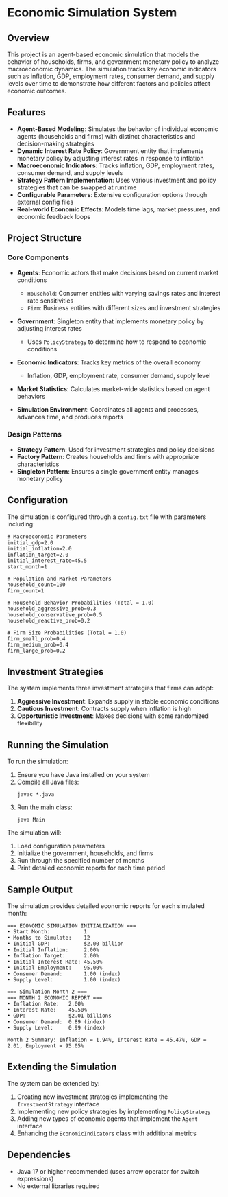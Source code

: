 # Economic Simulation System

## Overview

This project is an agent-based economic simulation that models the behavior of households, firms, and government monetary policy to analyze macroeconomic dynamics. The simulation tracks key economic indicators such as inflation, GDP, employment rates, consumer demand, and supply levels over time to demonstrate how different factors and policies affect economic outcomes.

## Features

- **Agent-Based Modeling**: Simulates the behavior of individual economic agents (households and firms) with distinct characteristics and decision-making strategies
- **Dynamic Interest Rate Policy**: Government entity that implements monetary policy by adjusting interest rates in response to inflation
- **Macroeconomic Indicators**: Tracks inflation, GDP, employment rates, consumer demand, and supply levels
- **Strategy Pattern Implementation**: Uses various investment and policy strategies that can be swapped at runtime
- **Configurable Parameters**: Extensive configuration options through external config files
- **Real-world Economic Effects**: Models time lags, market pressures, and economic feedback loops

## Project Structure

### Core Components

- **Agents**: Economic actors that make decisions based on current market conditions
  - `Household`: Consumer entities with varying savings rates and interest rate sensitivities
  - `Firm`: Business entities with different sizes and investment strategies

- **Government**: Singleton entity that implements monetary policy by adjusting interest rates
  - Uses `PolicyStrategy` to determine how to respond to economic conditions

- **Economic Indicators**: Tracks key metrics of the overall economy
  - Inflation, GDP, employment rate, consumer demand, supply level

- **Market Statistics**: Calculates market-wide statistics based on agent behaviors

- **Simulation Environment**: Coordinates all agents and processes, advances time, and produces reports

### Design Patterns

- **Strategy Pattern**: Used for investment strategies and policy decisions
- **Factory Pattern**: Creates households and firms with appropriate characteristics
- **Singleton Pattern**: Ensures a single government entity manages monetary policy

## Configuration

The simulation is configured through a `config.txt` file with parameters including:

```
# Macroeconomic Parameters
initial_gdp=2.0
initial_inflation=2.0
inflation_target=2.0
initial_interest_rate=45.5
start_month=1

# Population and Market Parameters
household_count=100
firm_count=1

# Household Behavior Probabilities (Total = 1.0)
household_aggressive_prob=0.3
household_conservative_prob=0.5
household_reactive_prob=0.2

# Firm Size Probabilities (Total = 1.0)
firm_small_prob=0.4
firm_medium_prob=0.4
firm_large_prob=0.2
```

## Investment Strategies

The system implements three investment strategies that firms can adopt:

1. **Aggressive Investment**: Expands supply in stable economic conditions
2. **Cautious Investment**: Contracts supply when inflation is high
3. **Opportunistic Investment**: Makes decisions with some randomized flexibility

## Running the Simulation

To run the simulation:

1. Ensure you have Java installed on your system
2. Compile all Java files:
   ```
   javac *.java
   ```
3. Run the main class:
   ```
   java Main
   ```

The simulation will:
1. Load configuration parameters
2. Initialize the government, households, and firms
3. Run through the specified number of months
4. Print detailed economic reports for each time period

## Sample Output

The simulation provides detailed economic reports for each simulated month:

```
=== ECONOMIC SIMULATION INITIALIZATION ===
• Start Month:           1
• Months to Simulate:    12
• Initial GDP:           $2.00 billion
• Initial Inflation:     2.00%
• Inflation Target:      2.00%
• Initial Interest Rate: 45.50%
• Initial Employment:    95.00%
• Consumer Demand:       1.00 (index)
• Supply Level:          1.00 (index)

=== Simulation Month 2 ===
=== MONTH 2 ECONOMIC REPORT ===
• Inflation Rate:   2.00%
• Interest Rate:    45.50%
• GDP:              $2.01 billions
• Consumer Demand:  0.89 (index)
• Supply Level:     0.99 (index)

Month 2 Summary: Inflation = 1.94%, Interest Rate = 45.47%, GDP = 2.01, Employment = 95.05%
```

## Extending the Simulation

The system can be extended by:

1. Creating new investment strategies implementing the `InvestmentStrategy` interface
2. Implementing new policy strategies by implementing `PolicyStrategy`
3. Adding new types of economic agents that implement the `Agent` interface
4. Enhancing the `EconomicIndicators` class with additional metrics

## Dependencies

- Java 17 or higher recommended (uses arrow operator for switch expressions)
- No external libraries required
